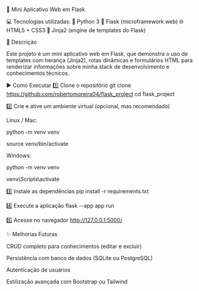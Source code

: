 🚀 Mini Aplicativo Web em Flask

💻 Tecnologias utilizadas:
🐍 Python 3
🖤 Flask (microframework web)
🌐 HTML5 + CSS3
📄 Jinja2 (engine de templates do Flask)

📌 Descrição

Este projeto é um mini aplicativo web em Flask, que demonstra o uso de templates com herança (Jinja2), rotas dinâmicas e formulários HTML para renderizar informações sobre minha stack de desenvolvimento e conhecimentos técnicos.

▶️ Como Executar
1️⃣ Clone o repositório
git clone https://github.com/robertomoreira04/flask_project
cd flask_project

2️⃣ Crie e ative um ambiente virtual (opcional, mas recomendado)

Linux / Mac:

python -m venv venv

source venv/bin/activate

Windows:

python -m venv venv

venv\Scripts\activate

3️⃣ Instale as dependências
pip install -r requirements.txt

4️⃣ Execute a aplicação
flask --app app run

5️⃣ Acesse no navegador
http://127.0.0.1:5000/


✨ Melhorias Futuras

CRUD completo para conhecimentos (editar e excluir)

Persistência com banco de dados (SQLite ou PostgreSQL)

Autenticação de usuários

Estilização avançada com Bootstrap ou Tailwind
